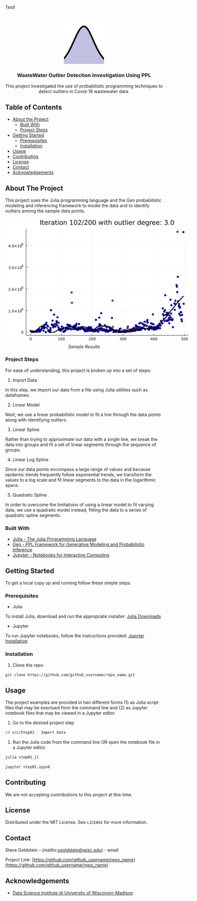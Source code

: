 <!-- PROJECT LOGO -->

Test!

<br />
<p align="center">
  <div style="width:100%; text-align:center">
  <img src="./images/logo.png" alt="Logo" width="128" height="128">
  </div>

  <h3 align="center">WasteWater  Outlier Detection Investigation Using PPL</h3>

  <p align="center">
    This project investigated the use of probabilistic programming techniques to detect outliers in Covid-19 wastewater data. 
  </p>
</p>

<!-- TABLE OF CONTENTS -->
## Table of Contents

* [About the Project](#about-the-project)
  * [Built With](#built-with)
  * [Project Steps](#project-steps)
* [Getting Started](#getting-started)
  * [Prerequisites](#prerequisites)
  * [Installation](#installation)
* [Usage](#usage)
* [Contributing](#contributing)
* [License](#license)
* [Contact](#contact)
* [Acknowledgements](#acknowledgements)

<!-- ABOUT THE PROJECT -->
## About The Project

This project uses the Julia programming language and the Gen probabilistic modeling and inferencing framework to model the data and to identify outliers among the sample data points. 

<div class="figure" style="text-align:center">
    <img src="images/quadratic-spline.png" style="max-width:600px" />
    <div class="caption" style="font-style:italic">Sample Results</div>
</div>

### Project Steps
For ease of understanding, this project is broken up into a set of steps:

1. Import Data

In this step, we import our data from a file using Julia utilities such as dataframes. 

2. Linear Model

Next, we use a linear probabilistic model to fit a line through the data points along with identifying outliers.

3. Linear Spline

Rather than trying to approximate our data with a single line, we break the data into groups and fit a set of linear segments through the sequence of groups.

4. Linear Log Spline

Since our data points encompass a large range of values and because epidemic trends frequently follow exponential trends, we transform the values to a log scale and fit linear segments to the data in the logarithmic space.

5. Quadratic Spline

In order to overcome the limitations of using a linear model to fit varying data, we use a quadratic model instead, fitting the data to a series of quadratic spline segments.

### Built With

* [Julia - The Julia Programming Language](https://julialang.org)
* [Gen - PPL Framework for Generative Modeling and Probabilistic Inference](https://www.gen.dev)
* [Jupyter - Notebooks for Interactive Computing](https://jupyter.org)

<!-- GETTING STARTED -->
## Getting Started

To get a local copy up and running follow these simple steps.

### Prerequisites

* Julia

To install Julia, download and run the appropriate installer:
[Julia Downloads](https://julialang.org/downloads/)

* Jupyter

To run Jupyter notebooks, follow the instructions provided:
[Jupyter Installation](https://jupyter.org/install)

### Installation

1. Clone the repo
```sh
git clone https://github.com/github_username/repo_name.git
```

<!-- USAGE EXAMPLES -->
## Usage

The project examples are provided in two different forms (1) as Julia script files that may be exectued  from the command line and (2) as Jupyter notebook files that may be viewed in a Jupyter editor.

1. Go to the desired project step
```sh
cd src/Step01 - Import Data
```


1. Run the Julia code from the command line OR open the notebook file in a Jupyter editor.
```sh
julia step01.jl
``` 
```sh
jupyter step01.ipynb
```

<!-- CONTRIBUTING -->
## Contributing

We are not accepting contributions to this project at this time.

<!-- LICENSE -->
## License

Distributed under the MIT License. See `LICENSE` for more information.

<!-- CONTACT -->
## Contact

Steve Goldstein - (mailto:sgoldstein@wisc.edu) - email

Project Link: [https://github.com/github_username/repo_name](https://github.com/github_username/repo_name)

<!-- ACKNOWLEDGEMENTS -->
## Acknowledgements

* [Data Science Institute @ University of Wisconsin-Madison](http://datascience.wisc.edu)



<!-- MARKDOWN LINKS & IMAGES -->
<!-- https://www.markdownguide.org/basic-syntax/#reference-style-links -->
[contributors-shield]: https://img.shields.io/github/contributors/github_username/repo.svg?style=flat-square
[contributors-url]: https://github.com/github_username/repo/graphs/contributors
[forks-shield]: https://img.shields.io/github/forks/github_username/repo.svg?style=flat-square
[forks-url]: https://github.com/github_username/repo/network/members
[stars-shield]: https://img.shields.io/github/stars/github_username/repo.svg?style=flat-square
[stars-url]: https://github.com/github_username/repo/stargazers
[issues-shield]: https://img.shields.io/github/issues/github_username/repo.svg?style=flat-square
[issues-url]: https://github.com/github_username/repo/issues
[license-shield]: https://img.shields.io/github/license/github_username/repo.svg?style=flat-square
[license-url]: https://github.com/github_username/repo/blob/master/LICENSE.txt
[linkedin-shield]: https://img.shields.io/badge/-LinkedIn-black.svg?style=flat-square&logo=linkedin&colorB=555
[linkedin-url]: https://linkedin.com/in/github_username
[product-screenshot]: images/screenshot.png
